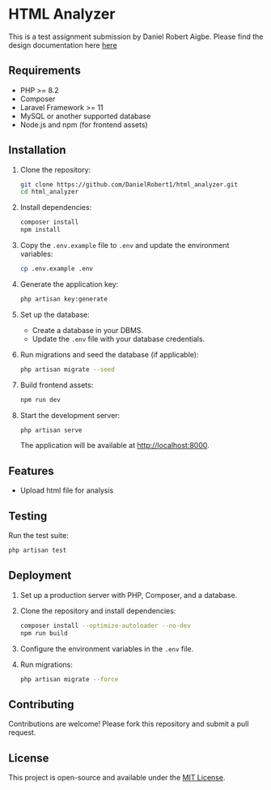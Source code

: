# HTML Analyzer

This is a test assignment submission by Daniel Robert Aigbe. Please find the design documentation here [here](DOCUMENTATION.md)

## Requirements

- PHP >= 8.2
- Composer
- Laravel Framework >= 11
- MySQL or another supported database
- Node.js and npm (for frontend assets)

## Installation

1. Clone the repository:

   ```bash
   git clone https://github.com/DanielRobert1/html_analyzer.git
   cd html_analyzer
   ```

2. Install dependencies:

   ```bash
   composer install
   npm install
   ```

3. Copy the `.env.example` file to `.env` and update the environment variables:

   ```bash
   cp .env.example .env
   ```

4. Generate the application key:

   ```bash
   php artisan key:generate
   ```

5. Set up the database:

   - Create a database in your DBMS.
   - Update the `.env` file with your database credentials.

6. Run migrations and seed the database (if applicable):

   ```bash
   php artisan migrate --seed
   ```

7. Build frontend assets:

   ```bash
   npm run dev
   ```

8. Start the development server:

   ```bash
   php artisan serve
   ```

   The application will be available at [http://localhost:8000](http://localhost:8000).

## Features

- Upload html file for analysis

## Testing

Run the test suite:

```bash
php artisan test
```

## Deployment

1. Set up a production server with PHP, Composer, and a database.
2. Clone the repository and install dependencies:

   ```bash
   composer install --optimize-autoloader --no-dev
   npm run build
   ```

3. Configure the environment variables in the `.env` file.
4. Run migrations:

   ```bash
   php artisan migrate --force
   ```
   

## Contributing

Contributions are welcome! Please fork this repository and submit a pull request.

## License

This project is open-source and available under the [MIT License](LICENSE).
